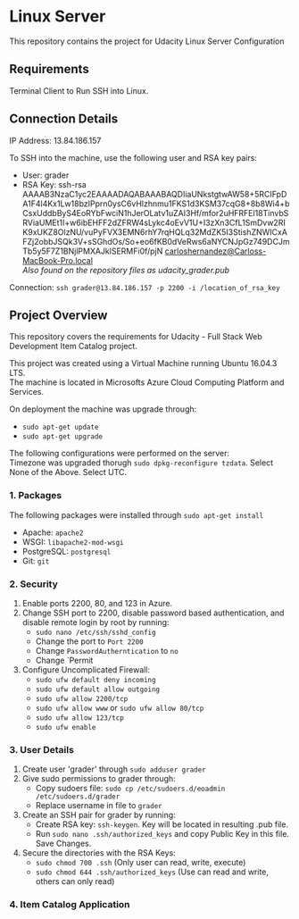 # Linux Server
This repository contains the project for Udacity Linux Server Configuration

## Requirements
Terminal Client to Run SSH into Linux.

## Connection Details
IP Address: 13.84.186.157

To SSH into the machine, use the following user and RSA key pairs:  
- User: grader
- RSA Key: ssh-rsa AAAAB3NzaC1yc2EAAAADAQABAAABAQDIiaUNkstgtwAW58+5RCIFpDA1F4l4Kx1Lw18bzIPprn0ysC6vHlzhnmu1FKS1d3KSM37cqG8+8b8Wi4+bCsxUddbByS4EoRYbFwciN1hJerOLatv1uZAI3Hf/mfor2uHFRFEl18TinvbSRViaUMEt1I+w6ibEHFF2dZFRW4sLykc4oEvV1U+I3zXn3CfL1SmDvw2RIK9xUKZ8OlzNU/vuPyFVX3EMN6rhY7rqHQLq32MdZK5I3StishZNWICxAFZj2obbJSQk3V+sSGhdOs/So+eo6fKB0dVeRws6aNYCNJpGz749DCJmTb5y5F7Z1BNjlPMXAJklSERMFi0f/pjN carloshernandez@Carloss-MacBook-Pro.local  
*Also found on the repository files as udacity_grader.pub*

Connection: `ssh grader@13.84.186.157 -p 2200 -i /location_of_rsa_key`

## Project Overview
This repository covers the requirements for Udacity - Full Stack Web Development Item Catalog project.

This project was created using a Virtual Machine running Ubuntu 16.04.3 LTS.  
The machine is located in Microsofts Azure Cloud Computing Platform and Services.

On deployment the machine was upgrade through:
- `sudo apt-get update`
- `sudo apt-get upgrade`

The following configurations were performed on the server:  
Timezone was upgraded thorugh `sudo dpkg-reconfigure tzdata`. Select None of the Above. Select UTC.

### 1. Packages
The following packages were installed through `sudo apt-get install`
- Apache: `apache2`
- WSGI: `libapache2-mod-wsgi`
- PostgreSQL: `postgresql`
- Git: `git`

### 2. Security
1. Enable ports 2200, 80, and 123 in Azure.
2. Change SSH port to 2200, disable password based authentication, and disable remote login by root by running:
   - `sudo nano /etc/ssh/sshd_config`
   - Change the port to `Port 2200`
   - Change `PasswordAutherntication` to `no`
   - Change `Permit
3. Configure Uncomplicated Firewall:
   - `sudo ufw default deny incoming`
   - `sudo ufw default allow outgoing`
   - `sudo ufw allow 2200/tcp`
   - `sudo ufw allow www` or `sudo ufw allow 80/tcp`
   - `sudo ufw allow 123/tcp`
   - `sudo ufw enable`

### 3. User Details
1. Create user 'grader' through `sudo adduser grader`
2. Give sudo permissions to grader through:
    - Copy sudoers file: `sudo cp /etc/sudoers.d/eoadmin /etc/sudoers.d/grader`
    - Replace username in file to `grader`
3. Create an SSH pair for grader by running:
    - Create RSA key: `ssh-keygen`. Key will be located in resulting .pub file.
    - Run `sudo nano .ssh/authorized_keys` and copy Public Key in this file. Save Changes.
4. Secure the directories with the RSA Keys:
    - `sudo chmod 700 .ssh` (Only user can read, write, execute)
    - `sudo chmod 644 .ssh/authorized_keys` (Use can read and write, others can only read)
    
### 4. Item Catalog Application
